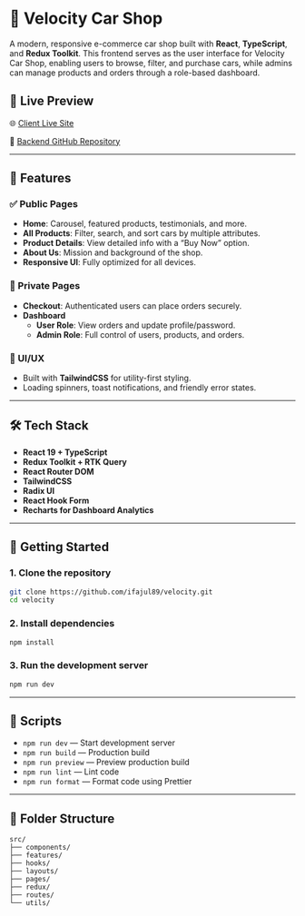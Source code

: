 # 🚗 Velocity Car Shop

A modern, responsive e-commerce car shop built with **React**, **TypeScript**, and **Redux Toolkit**. This frontend serves as the user interface for Velocity Car Shop, enabling users to browse, filter, and purchase cars, while admins can manage products and orders through a role-based dashboard.

## 🔗 Live Preview

🌐 [Client Live Site](https://velocity-car-shop.vercel.app/)

👷 [Backend GitHub Repository](https://github.com/ifajul89/velocity-backend)

---

## 🧬 Features

### ✅ Public Pages

- **Home**: Carousel, featured products, testimonials, and more.
- **All Products**: Filter, search, and sort cars by multiple attributes.
- **Product Details**: View detailed info with a “Buy Now” option.
- **About Us**: Mission and background of the shop.
- **Responsive UI**: Fully optimized for all devices.

### 🔐 Private Pages

- **Checkout**: Authenticated users can place orders securely.
- **Dashboard**
  - **User Role**: View orders and update profile/password.
  - **Admin Role**: Full control of users, products, and orders.

### 🎨 UI/UX

- Built with **TailwindCSS** for utility-first styling.
- Loading spinners, toast notifications, and friendly error states.

---

## 🛠 Tech Stack

- **React 19 + TypeScript**
- **Redux Toolkit + RTK Query**
- **React Router DOM**
- **TailwindCSS**
- **Radix UI**
- **React Hook Form**
- **Recharts for Dashboard Analytics**

---

## 🔧 Getting Started

### 1. Clone the repository

```bash
git clone https://github.com/ifajul89/velocity.git
cd velocity
```

### 2. Install dependencies

```bash
npm install
```

### 3. Run the development server

```bash
npm run dev
```

---

## 📆 Scripts

- `npm run dev` — Start development server
- `npm run build` — Production build
- `npm run preview` — Preview production build
- `npm run lint` — Lint code
- `npm run format` — Format code using Prettier

---

## 📁 Folder Structure

```
src/
├── components/
├── features/
├── hooks/
├── layouts/
├── pages/
├── redux/
├── routes/
└── utils/
```
